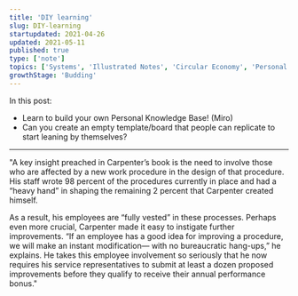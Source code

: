 ```yaml
---
title: 'DIY learning'
slug: DIY-learning
startupdated: 2021-04-26
updated: 2021-05-11
published: true
type: ['note']
topics: ['Systems', 'Illustrated Notes', 'Circular Economy', 'Personal development']
growthStage: 'Budding'
---
```


<Draft />

In this post: 
- Learn to build your own Personal Knowledge Base! (Miro)
- Can you create an empty template/board that people can replicate to start leaning by themselves?

---
<ResearchItem title="A world without email" link="https://www.goodreads.com/book/show/54326146-a-world-without-email?from_search=true&from_srp=true&qid=F2P98Ym9kV&rank=1" author="Cal Newport - (2021)">

"A key insight preached in Carpenter’s book is the need to involve those who are affected by a new work procedure in the design of that procedure. His staff wrote 98 percent of the procedures currently in place and had a “heavy hand” in shaping the remaining 2 percent that Carpenter created himself.

As a result, his employees are “fully vested” in these processes. Perhaps even more crucial, Carpenter made it easy to instigate further improvements. “If an employee has a good idea for improving a procedure, we will make an instant modification— with no bureaucratic hang-ups,” he explains.  He takes this employee involvement so seriously that he now requires his service representatives to submit at least a dozen proposed improvements before they qualify to receive their annual performance bonus."

</ResearchItem>
